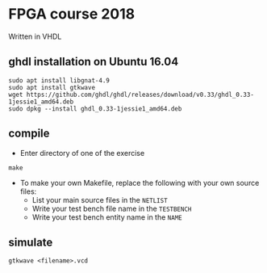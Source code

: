 # FPGA course 2018
Written in VHDL

## ghdl installation on Ubuntu 16.04
```
sudo apt install libgnat-4.9
sudo apt install gtkwave
wget https://github.com/ghdl/ghdl/releases/download/v0.33/ghdl_0.33-1jessie1_amd64.deb
sudo dpkg --install ghdl_0.33-1jessie1_amd64.deb
```

## compile
* Enter directory of one of the exercise
```
make
```
* To make your own Makefile, replace the following with your own source files:
  * List your main source files in the `NETLIST`
  * Write your test bench file name in the `TESTBENCH`
  * Write your test bench entity name in the `NAME`

## simulate
```
gtkwave <filename>.vcd
```
